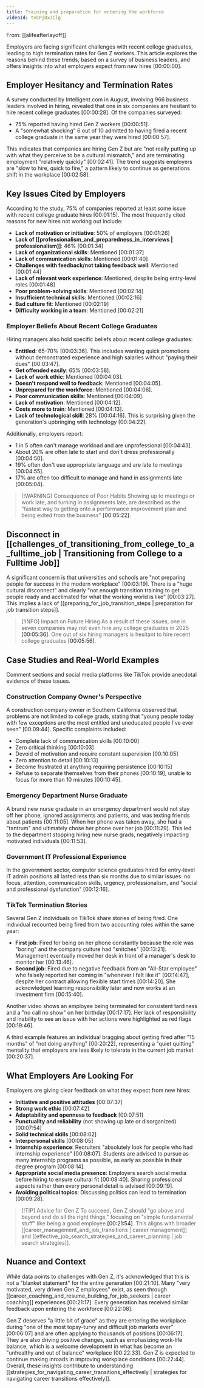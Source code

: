 ```yaml
---
title: Training and preparation for entering the workforce
videoId: tvCPjOxJClg
---
```


From: [[alifeafterlayoff]] <br/> 

Employers are facing significant challenges with recent college graduates, leading to high termination rates for Gen Z workers. This article explores the reasons behind these trends, based on a survey of business leaders, and offers insights into what employers expect from new hires <a class="yt-timestamp" data-t="00:00:00">[00:00:00]</a>.

## Employer Hesitancy and Termination Rates
A survey conducted by Intelligent.com in August, involving 966 business leaders involved in hiring, revealed that one in six companies are hesitant to hire recent college graduates <a class="yt-timestamp" data-t="00:00:28">[00:00:28]</a>.
Of the companies surveyed:
*   75% reported having hired Gen Z workers <a class="yt-timestamp" data-t="00:00:51">[00:00:51]</a>.
*   A "somewhat shocking" 6 out of 10 admitted to having fired a recent college graduate in the same year they were hired <a class="yt-timestamp" data-t="00:00:57">[00:00:57]</a>.

This indicates that companies are hiring Gen Z but are "not really putting up with what they perceive to be a cultural mismatch," and are terminating employment "relatively quickly" <a class="yt-timestamp" data-t="00:02:41">[00:02:41]</a>. The trend suggests employers are "slow to hire, quick to fire," a pattern likely to continue as generations shift in the workplace <a class="yt-timestamp" data-t="00:02:58">[00:02:58]</a>.

## Key Issues Cited by Employers
According to the study, 75% of companies reported at least some issue with recent college graduate hires <a class="yt-timestamp" data-t="00:01:15">[00:01:15]</a>. The most frequently cited reasons for new hires not working out include:

*   **Lack of motivation or initiative**: 50% of employers <a class="yt-timestamp" data-t="00:01:26">[00:01:26]</a>
*   **Lack of [[professionalism_and_preparedness_in_interviews | professionalism]]**: 46% <a class="yt-timestamp" data-t="00:01:34">[00:01:34]</a>
*   **Lack of organizational skills**: Mentioned <a class="yt-timestamp" data-t="00:01:37">[00:01:37]</a>
*   **Lack of communication skills**: Mentioned <a class="yt-timestamp" data-t="00:01:40">[00:01:40]</a>
*   **Challenges with feedback/not taking feedback well**: Mentioned <a class="yt-timestamp" data-t="00:01:44">[00:01:44]</a>
*   **Lack of relevant work experience**: Mentioned, despite being entry-level roles <a class="yt-timestamp" data-t="00:01:48">[00:01:48]</a>
*   **Poor problem-solving skills**: Mentioned <a class="yt-timestamp" data-t="00:02:14">[00:02:14]</a>
*   **Insufficient technical skills**: Mentioned <a class="yt-timestamp" data-t="00:02:16">[00:02:16]</a>
*   **Bad culture fit**: Mentioned <a class="yt-timestamp" data-t="00:02:19">[00:02:19]</a>
*   **Difficulty working in a team**: Mentioned <a class="yt-timestamp" data-t="00:02:21">[00:02:21]</a>

### Employer Beliefs About Recent College Graduates
Hiring managers also hold specific beliefs about recent college graduates:
*   **Entitled**: 65-70% <a class="yt-timestamp" data-t="00:03:36">[00:03:36]</a>. This includes wanting quick promotions without demonstrated experience and high salaries without "paying their dues" <a class="yt-timestamp" data-t="00:03:47">[00:03:47]</a>.
*   **Get offended easily**: 65% <a class="yt-timestamp" data-t="00:03:58">[00:03:58]</a>.
*   **Lack of work ethic**: Mentioned <a class="yt-timestamp" data-t="00:04:03">[00:04:03]</a>.
*   **Doesn't respond well to feedback**: Mentioned <a class="yt-timestamp" data-t="00:04:05">[00:04:05]</a>.
*   **Unprepared for the workforce**: Mentioned <a class="yt-timestamp" data-t="00:04:06">[00:04:06]</a>.
*   **Poor communication skills**: Mentioned <a class="yt-timestamp" data-t="00:04:09">[00:04:09]</a>.
*   **Lack of motivation**: Mentioned <a class="yt-timestamp" data-t="00:04:12">[00:04:12]</a>.
*   **Costs more to train**: Mentioned <a class="yt-timestamp" data-t="00:04:13">[00:04:13]</a>.
*   **Lack of technological skill**: 28% <a class="yt-timestamp" data-t="00:04:16">[00:04:16]</a>. This is surprising given the generation's upbringing with technology <a class="yt-timestamp" data-t="00:04:22">[00:04:22]</a>.

Additionally, employers report:
*   1 in 5 often can't manage workload and are unprofessional <a class="yt-timestamp" data-t="00:04:43">[00:04:43]</a>.
*   About 20% are often late to start and don't dress professionally <a class="yt-timestamp" data-t="00:04:50">[00:04:50]</a>.
*   19% often don't use appropriate language and are late to meetings <a class="yt-timestamp" data-t="00:04:55">[00:04:55]</a>.
*   17% are often too difficult to manage and hand in assignments late <a class="yt-timestamp" data-t="00:05:04">[00:05:04]</a>.

> [!WARNING] Consequence of Poor Habits
> Showing up to meetings or work late, and turning in assignments late, are described as the "fastest way to getting onto a performance improvement plan and being exited from the business" <a class="yt-timestamp" data-t="00:05:22">[00:05:22]</a>.

## Disconnect in [[challenges_of_transitioning_from_college_to_a_fulltime_job | Transitioning from College to a Fulltime Job]]
A significant concern is that universities and schools are "not preparing people for success in the modern workplace" <a class="yt-timestamp" data-t="00:03:19">[00:03:19]</a>. There is a "huge cultural disconnect" and clearly "not enough transition training to get people ready and acclimated for what the working world is like" <a class="yt-timestamp" data-t="00:03:27">[00:03:27]</a>. This implies a lack of [[preparing_for_job_transition_steps | preparation for job transition steps]].

> [!INFO] Impact on Future Hiring
> As a result of these issues, one in seven companies may not even hire any college graduates in 2025 <a class="yt-timestamp" data-t="00:05:36">[00:05:36]</a>. One out of six hiring managers is hesitant to hire recent college graduates <a class="yt-timestamp" data-t="00:05:56">[00:05:56]</a>.

## Case Studies and Real-World Examples
Comment sections and social media platforms like TikTok provide anecdotal evidence of these issues.

### Construction Company Owner's Perspective
A construction company owner in Southern California observed that problems are not limited to college grads, stating that "young people today with few exceptions are the most entitled and uneducated people I've ever seen" <a class="yt-timestamp" data-t="00:09:44">[00:09:44]</a>. Specific complaints included:
*   Complete lack of communication skills <a class="yt-timestamp" data-t="00:10:00">[00:10:00]</a>
*   Zero critical thinking <a class="yt-timestamp" data-t="00:10:03">[00:10:03]</a>
*   Devoid of motivation and require constant supervision <a class="yt-timestamp" data-t="00:10:05">[00:10:05]</a>
*   Zero attention to detail <a class="yt-timestamp" data-t="00:10:13">[00:10:13]</a>
*   Become frustrated at anything requiring persistence <a class="yt-timestamp" data-t="00:10:15">[00:10:15]</a>
*   Refuse to separate themselves from their phones <a class="yt-timestamp" data-t="00:10:19">[00:10:19]</a>, unable to focus for more than 10 minutes <a class="yt-timestamp" data-t="00:10:45">[00:10:45]</a>.

### Emergency Department Nurse Graduate
A brand new nurse graduate in an emergency department would not stay off her phone, ignored assignments and patients, and was texting friends about patients <a class="yt-timestamp" data-t="00:11:05">[00:11:05]</a>. When her phone was taken away, she had a "tantrum" and ultimately chose her phone over her job <a class="yt-timestamp" data-t="00:11:29">[00:11:29]</a>. This led to the department stopping hiring new nurse grads, negatively impacting motivated individuals <a class="yt-timestamp" data-t="00:11:53">[00:11:53]</a>.

### Government IT Professional Experience
In the government sector, computer science graduates hired for entry-level IT admin positions all lasted less than six months due to similar issues: no focus, attention, communication skills, urgency, professionalism, and "social and professional dysfunction" <a class="yt-timestamp" data-t="00:12:16">[00:12:16]</a>.

### TikTok Termination Stories
Several Gen Z individuals on TikTok share stories of being fired. One individual recounted being fired from two accounting roles within the same year:
*   **First job**: Fired for being on her phone constantly because the role was "boring" and the company culture had "snitches" <a class="yt-timestamp" data-t="00:13:21">[00:13:21]</a>. Management eventually moved her desk in front of a manager's desk to monitor her <a class="yt-timestamp" data-t="00:13:46">[00:13:46]</a>.
*   **Second job**: Fired due to negative feedback from an "All-Star employee" who falsely reported her coming in "whenever I felt like it" <a class="yt-timestamp" data-t="00:14:47">[00:14:47]</a>, despite her contract allowing flexible start times <a class="yt-timestamp" data-t="00:14:20">[00:14:20]</a>. She acknowledged learning responsibility later and now works at an investment firm <a class="yt-timestamp" data-t="00:15:40">[00:15:40]</a>.

Another video shows an employee being terminated for consistent tardiness and a "no call no show" on her birthday <a class="yt-timestamp" data-t="00:17:17">[00:17:17]</a>. Her lack of responsibility and inability to see an issue with her actions were highlighted as red flags <a class="yt-timestamp" data-t="00:19:46">[00:19:46]</a>.

A third example features an individual bragging about getting fired after "15 months" of "not doing anything" <a class="yt-timestamp" data-t="00:20:22">[00:20:22]</a>, representing a "quiet quitting" mentality that employers are less likely to tolerate in the current job market <a class="yt-timestamp" data-t="00:20:37">[00:20:37]</a>.

## What Employers Are Looking For
Employers are giving clear feedback on what they expect from new hires:
*   **Initiative and positive attitudes** <a class="yt-timestamp" data-t="00:07:37">[00:07:37]</a>
*   **Strong work ethic** <a class="yt-timestamp" data-t="00:07:42">[00:07:42]</a>
*   **Adaptability and openness to feedback** <a class="yt-timestamp" data-t="00:07:51">[00:07:51]</a>
*   **Punctuality and reliability** (not showing up late or disorganized) <a class="yt-timestamp" data-t="00:07:54">[00:07:54]</a>
*   **Solid technical skills** <a class="yt-timestamp" data-t="00:08:02">[00:08:02]</a>
*   **Interpersonal skills** <a class="yt-timestamp" data-t="00:08:05">[00:08:05]</a>
*   **Internship experience**: Recruiters "absolutely look for people who had internship experience" <a class="yt-timestamp" data-t="00:08:07">[00:08:07]</a>. Students are advised to pursue as many internship programs as possible, as early as possible in their degree program <a class="yt-timestamp" data-t="00:08:14">[00:08:14]</a>.
*   **Appropriate social media presence**: Employers search social media before hiring to ensure cultural fit <a class="yt-timestamp" data-t="00:08:40">[00:08:40]</a>. Sharing professional aspects rather than every personal detail is advised <a class="yt-timestamp" data-t="00:09:19">[00:09:19]</a>.
*   **Avoiding political topics**: Discussing politics can lead to termination <a class="yt-timestamp" data-t="00:09:28">[00:09:28]</a>.

> [!TIP] Advice for Gen Z
> To succeed, Gen Z should "go above and beyond and do all the right things," focusing on "simple fundamental stuff" like being a good employee <a class="yt-timestamp" data-t="00:21:54">[00:21:54]</a>. This aligns with broader [[career_management_and_job_transitions | career management]] and [[effective_job_search_strategies_and_career_planning | job search strategies]].

## Nuance and Context
While data points to challenges with Gen Z, it's acknowledged that this is not a "blanket statement" for the entire generation <a class="yt-timestamp" data-t="00:21:10">[00:21:10]</a>. Many "very motivated, very driven Gen Z employees" exist, as seen through [[career_coaching_and_resume_building_for_job_seekers | career coaching]] experiences <a class="yt-timestamp" data-t="00:21:17">[00:21:17]</a>. Every generation has received similar feedback upon entering the workforce <a class="yt-timestamp" data-t="00:22:08">[00:22:08]</a>.

Gen Z deserves "a little bit of grace" as they are entering the workplace during "one of the most topsy-turvy and difficult job markets ever" <a class="yt-timestamp" data-t="00:06:07">[00:06:07]</a> and are often applying to thousands of positions <a class="yt-timestamp" data-t="00:06:17">[00:06:17]</a>. They are also driving positive changes, such as emphasizing work-life balance, which is a welcome development in what has become an "unhealthy and out of balance" workplace <a class="yt-timestamp" data-t="00:22:33">[00:22:33]</a>. Gen Z is expected to continue making inroads in improving workplace conditions <a class="yt-timestamp" data-t="00:22:44">[00:22:44]</a>. Overall, these insights contribute to understanding [[strategies_for_navigating_career_transitions_effectively | strategies for navigating career transitions effectively]].